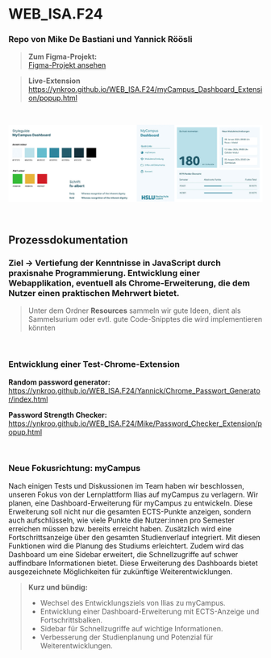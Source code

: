 # WEB_ISA.F24

### Repo von Mike De Bastiani und Yannick Röösli

> **Zum Figma-Projekt:**<br>[Figma-Projekt ansehen](https://www.figma.com/file/scRsCeKv708nT8tqpZDO9J/MyCampus-Dashboard?type=design&node-id=0%3A1&mode=design&t=Ig4YIOSiej5PSKzE-1)

> **Live-Extension**<br> https://ynkroo.github.io/WEB_ISA.F24/myCampus_Dashboard_Extension/popup.html

<br>

![Styleguide](Extension_Version_ARCHIVE/myCampus_Dashboard_Extension_current/assets/Styleguide.png)

<br>

## Prozessdokumentation

### Ziel -> Vertiefung der Kenntnisse in JavaScript durch praxisnahe Programmierung. Entwicklung einer Webapplikation, eventuell als Chrome-Erweiterung, die dem Nutzer einen praktischen Mehrwert bietet.

> Unter dem Ordner **Resources** sammeln wir gute Ideen, dient als Sammelsurium oder evtl. gute Code-Snipptes die wird implementieren könnten

<br>

### Entwicklung einer Test-Chrome-Extension

**Random password generator:**<br>
https://ynkroo.github.io/WEB_ISA.F24/Yannick/Chrome_Passwort_Generator/index.html

**Password Strength Checker:**<br>
https://ynkroo.github.io/WEB_ISA.F24/Mike/Password_Checker_Extension/popup.html

<br>

### Neue Fokusrichtung: myCampus

Nach einigen Tests und Diskussionen im Team haben wir beschlossen, unseren Fokus von der Lernplattform Ilias auf myCampus zu verlagern. Wir planen, eine Dashboard-Erweiterung für myCampus zu entwickeln. Diese Erweiterung soll nicht nur die gesamten ECTS-Punkte anzeigen, sondern auch aufschlüsseln, wie viele Punkte die Nutzer:innen pro Semester erreichen müssen bzw. bereits erreicht haben. Zusätzlich wird eine Fortschrittsanzeige über den gesamten Studienverlauf integriert. Mit diesen Funktionen wird die Planung des Studiums erleichtert. Zudem wird das Dashboard um eine Sidebar erweitert, die Schnellzugriffe auf schwer auffindbare Informationen bietet. Diese Erweiterung des Dashboards bietet ausgezeichnete Möglichkeiten für zukünftige Weiterentwicklungen.

> **Kurz und bündig:**
>
> - Wechsel des Entwicklungsziels von Ilias zu myCampus.
> - Entwicklung einer Dashboard-Erweiterung mit ECTS-Anzeige und Fortschrittsbalken.
> - Sidebar für Schnellzugriffe auf wichtige Informationen.
> - Verbesserung der Studienplanung und Potenzial für Weiterentwicklungen.
